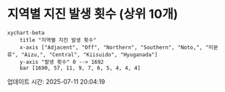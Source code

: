 # 지역별 지진 발생 횟수 (상위 10개)

```mermaid
xychart-beta
    title "지역별 지진 발생 횟수"
    x-axis ["Adjacent", "Off", "Northern", "Southern", "Noto,", "미분류", "Aizu,", "Central", "Kiisuido", "Hyuganada"]
    y-axis "발생 횟수" 0 --> 1692
    bar [1690, 57, 11, 9, 7, 6, 5, 4, 4, 4]
```

업데이트 시간: 2025-07-11 20:04:19
